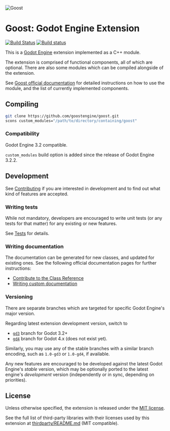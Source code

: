 ![Goost](logo.png)

# Goost: Godot Engine Extension

[![Build Status](https://travis-ci.com/GoostGD/goost.svg?branch=gd3)](https://travis-ci.com/GoostGD/goost)
[![Build status](https://ci.appveyor.com/api/projects/status/github/GoostGD/goost?branch=gd3&svg=true)](https://ci.appveyor.com/project/Xrayez/goost/branch/gd3)

This is a [Godot Engine](https://github.com/godotengine/godot) extension
implemented as a C++ module.

The extension is comprised of functional components, all of which are optional.
There are also some modules which can be compiled alongside of the extension.

See [Goost official documentation](https://goost.readthedocs.io/en/gd3/) for
detailed instructions on how to use the module, and the list of currently
implemented components.

## Compiling

```sh
git clone https://github.com/goostengine/goost.git
scons custom_modules="/path/to/directory/containing/goost"
```

### Compatibility

Godot Engine 3.2 compatible.

`custom_modules` build option is added since the release of Godot Engine 3.2.2.

## Development

See [Contributing](CONTRIBUTING.md) if you are interested in development and to
find out what kind of features are accepted.

### Writing tests

While not mandatory, developers are encouraged to write unit tests (or any tests
for that matter) for any existing or new features.

See [Tests](tests/README.md) for details.

### Writing documentation

The documentation can be generated for new classes, and updated for existing
ones. See the following official documentation pages for further instructions:

- [Contribute to the Class Reference](https://docs.godotengine.org/en/latest/community/contributing/updating_the_class_reference.html)
- [Writing custom documentation](https://docs.godotengine.org/en/latest/development/cpp/custom_modules_in_cpp.html#writing-custom-documentation)

### Versioning

There are separate branches which are targeted for specific Godot Engine's major
version.

Regarding latest extension development version, switch to
* [`gd3`](https://github.com/goostengine/goost/tree/gd3) branch for Godot 3.2+
* [`gd4`](https://github.com/goostengine/goost/tree/gd4) branch for Godot 4.x (does not exist yet).

Similarly, you may use any of the stable branches with a similar branch
encoding, such as `1.0-gd3` or `1.0-gd4`, if available.

Any new features are encouraged to be developed against the latest Godot
Engine's *stable* version, which may be optionally ported to the latest engine's
*development* version (independently or in sync, depending on priorities).

## License

Unless otherwise specified, the extension is released under the
[MIT license](LICENSE.txt).

See the full list of third-party libraries with their licenses used by this
extension at [thirdparty/README.md](thirdparty/README.md) (MIT compatible).
